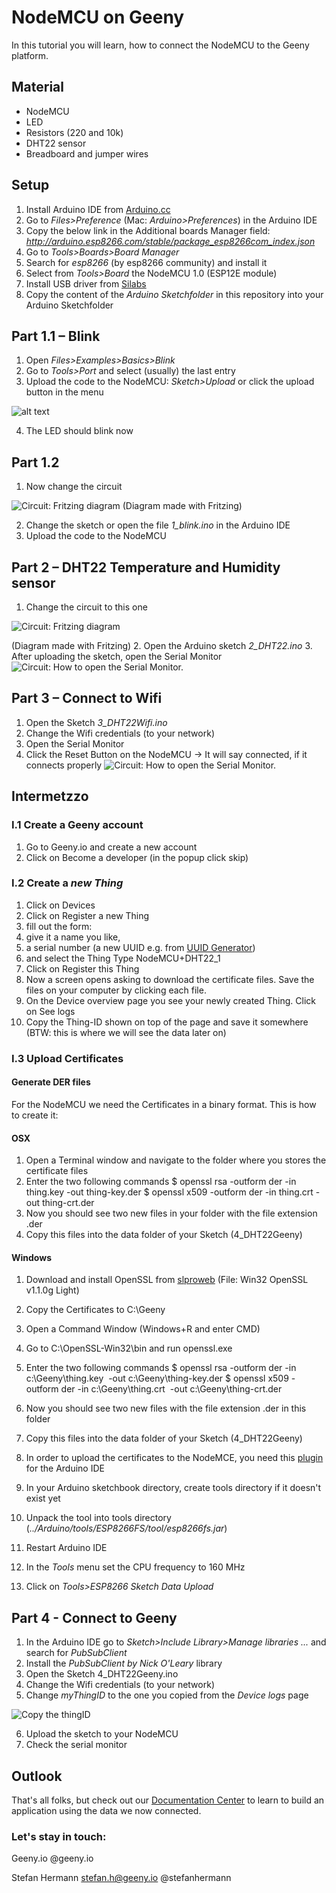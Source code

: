 # NodeMCU on Geeny




In this tutorial you will learn, how to connect the NodeMCU to the Geeny platform.




## Material
- NodeMCU
- LED
- Resistors (220 and 10k)
- DHT22 sensor
- Breadboard and jumper wires

## Setup
1. Install Arduino IDE from [Arduino.cc](http://www.arduino.cc)
2. Go to *Files>Preference* (Mac: *Arduino>Preferences*) in the Arduino IDE
3. Copy the below link in the Additional boards Manager field: *http://arduino.esp8266.com/stable/package_esp8266com_index.json*
4. Go to *Tools>Boards>Board Manager*
5. Search for *esp8266* (by esp8266 community) and install it
6. Select from *Tools>Board* the NodeMCU 1.0 (ESP12E module)
7. Install USB driver from [Silabs](https://www.silabs.com/products/development-tools/software/usb-to-uart-bridge-vcp-drivers)
8. Copy the content of the *Arduino Sketchfolder* in this repository into your Arduino Sketchfolder 

## Part 1.1 – Blink

1. Open *Files>Examples>Basics>Blink*
2. Go to *Tools>Port* and select (usually) the last entry
3. Upload the code to the NodeMCU: *Sketch>Upload* or click the upload button in the menu

![alt text](https://github.com/StefanHermannBerlin/Geeny-NodeMCU/blob/master/assets/upload.png)

4. The LED should blink now

## Part 1.2

1. Now change the circuit

![Circuit: Fritzing diagram](https://github.com/StefanHermannBerlin/Geeny-NodeMCU/blob/master/assets/blink-fritzing.png)
(Diagram made with Fritzing)

2. Change the sketch or open the file *1_blink.ino* in the Arduino IDE
3. Upload the code to the NodeMCU

## Part 2 – DHT22 Temperature and Humidity sensor 

1. Change the circuit to this one

![Circuit: Fritzing diagram](https://github.com/StefanHermannBerlin/Geeny-NodeMCU/blob/master/assets/dht22-fritzing.png)

(Diagram made with Fritzing)
2. Open the Arduino sketch *2_DHT22.ino*
3. After uploading the sketch, open the Serial Monitor
![Circuit: How to open the Serial Monitor.](https://github.com/StefanHermannBerlin/Geeny-NodeMCU/blob/master/assets/serial-monitor.png)


## Part 3 – Connect to Wifi

1. Open the Sketch *3_DHT22Wifi.ino*
2. Change the Wifi credentials (to your network)
3. Open the Serial Monitor
4. Click the Reset Button on the NodeMCU -> It will say connected, if it connects properly 
![Circuit: How to open the Serial Monitor.](https://github.com/StefanHermannBerlin/Geeny-NodeMCU/blob/master/assets/reset-button.png)

## Intermetzzo

### I.1 Create a Geeny account
1. Go to Geeny.io and create a new account
2. Click on Become a developer (in the popup click skip)

### I.2 Create a *new Thing*
1. Click on Devices
2. Click on Register a new Thing
3. fill out the form:
4. give it a name you like, 
5. a serial number (a new UUID e.g. from [UUID Generator](www.uuidgenerator.net))
6. and select the Thing Type NodeMCU+DHT22_1
7. Click on Register this Thing
8. Now a screen opens asking to download the certificate files. Save the files on your computer by clicking each file.
9. On the Device overview page you see your newly created Thing. Click on See logs
10. Copy the Thing-ID shown on top of the page and save it somewhere (BTW: this is where we will see the data later on)

### I.3 Upload Certificates

#### Generate DER files
For the NodeMCU we need the Certificates in a binary format. This is how to create it:

#### OSX
1. Open a Terminal window and navigate to the folder where you stores the certificate files
2. Enter the two following commands
    $ openssl rsa -outform der -in thing.key -out thing-key.der
    $ openssl x509 -outform der -in thing.crt -out thing-crt.der
4. Now you should see two new files in your folder with the file extension .der
5. Copy this files into the data folder of your Sketch (4_DHT22Geeny)

#### Windows

1. Download and install OpenSSL from [slproweb](slproweb.com/products/Win32OpenSSL.html) (File: Win32 OpenSSL v1.1.0g Light)
2. Copy the Certificates to C:\Geeny
3. Open a Command Window (Windows+R and enter CMD)
4. Go to C:\OpenSSL-Win32\bin and run openssl.exe
5. Enter the two following commands
    $ openssl rsa -outform der -in c:\Geeny\thing.key  -out c:\Geeny\thing-key.der
    $ openssl x509 -outform der -in c:\Geeny\thing.crt  -out c:\Geeny\thing-crt.der
6. Now you should see two new files with the file extension .der in this folder
7. Copy this files into the data folder of your Sketch (4_DHT22Geeny)



1. In order to upload the certificates to the NodeMCE, you need this [plugin](https://github.com/esp8266/arduino-esp8266fs-plugin/releases/download/0.2.0/ESP8266FS-0.2.0.zip) for the Arduino IDE
2. In your Arduino sketchbook directory, create tools directory if it doesn't exist yet
3. Unpack the tool into tools directory (*../Arduino/tools/ESP8266FS/tool/esp8266fs.jar*)
4. Restart Arduino IDE
5. In the *Tools* menu set the CPU frequency to 160 MHz
6. Click on *Tools>ESP8266 Sketch Data Upload*



## Part 4 - Connect to Geeny

1. In the Arduino IDE go to *Sketch>Include Library>Manage libraries ...* and search for *PubSubClient*
2. Install the *PubSubClient by Nick O'Leary* library
3. Open the Sketch 4_DHT22Geeny.ino
4. Change the Wifi credentials (to your network)
5. Change *myThingID* to the one you copied from the *Device logs* page

![Copy the thingID](https://github.com/StefanHermannBerlin/Geeny-NodeMCU/blob/master/assets/thingID.png)

6. Upload the sketch to your NodeMCU
7. Check the serial monitor

## Outlook

That's all folks, but check out our [Documentation Center](docs.geeny.io) to learn to build an application using the data we now connected. 

### Let's stay in touch:

Geeny.io
@geeny.io

Stefan Hermann
stefan.h@geeny.io
@stefanhermann